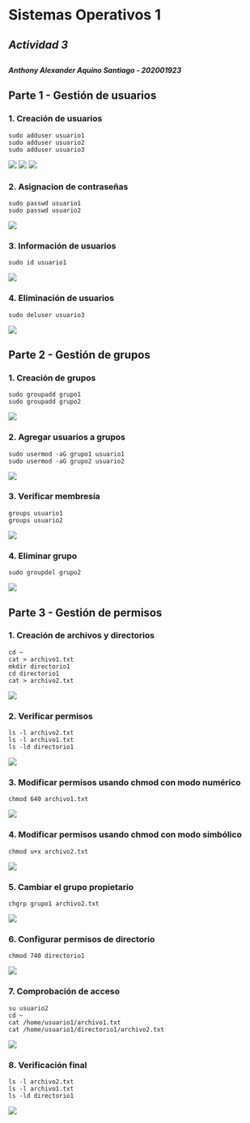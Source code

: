 # Sistemas Operativos 1
## _Actividad 3_
##
##### Anthony Alexander Aquino Santiago - 202001923
##
##
##
## Parte 1 - Gestión de usuarios
### 1. Creación de usuarios
```
sudo adduser usuario1
sudo adduser usuario2
sudo adduser usuario3
```
![](usr1.png)
![](usr2.png)
![](usr3.png)

### 2. Asignacion de contraseñas
```
sudo passwd usuario1
sudo passwd usuario2
```
![](P1_2.png)

### 3. Información de usuarios
```
sudo id usuario1
```
![](P1_3.png)

### 4. Eliminación de usuarios
```
sudo deluser usuario3
```
![](P1_4.png)

## Parte 2 - Gestión de grupos
### 1. Creación de grupos
```
sudo groupadd grupo1
sudo groupadd grupo2
```
![](P2_1.png)

### 2. Agregar usuarios a grupos
```
sudo usermod -aG grupo1 usuario1
sudo usermod -aG grupo2 usuario2
```
![](P2_2.png)

### 3. Verificar membresía
```
groups usuario1
groups usuario2
```
![](P2_3.png)

### 4. Eliminar grupo
```
sudo groupdel grupo2
```
![](P2_4.png)

## Parte 3 - Gestión de permisos
### 1. Creación de archivos y directorios
```
cd ~
cat > archivo1.txt
mkdir directorio1
cd directorio1
cat > archivo2.txt
```
![](P3_1.png)

### 2. Verificar permisos 
```
ls -l archivo2.txt
ls -l archivo1.txt
ls -ld directorio1
```
![](P3_2.png)

### 3. Modificar permisos usando chmod con modo numérico
```
chmod 640 archivo1.txt
```
![](P3_3.png)

### 4. Modificar permisos usando chmod con modo simbólico
```
chmod u+x archivo2.txt
```
![](P3_4.png)

### 5. Cambiar el grupo propietario
```
chgrp grupo1 archivo2.txt
```
![](P3_5.png)

### 6. Configurar permisos de directorio
```
chmod 740 directorio1
```
![](P3_6.png)

### 7. Comprobación de acceso
```
su usuario2
cd ~
cat /home/usuario1/archivo1.txt
cat /home/usuario1/directorio1/archivo2.txt
```
![](P3_7.png)

### 8. Verificación final
```
ls -l archivo2.txt
ls -l archivo1.txt
ls -ld directorio1
```
![](P3_8.png)